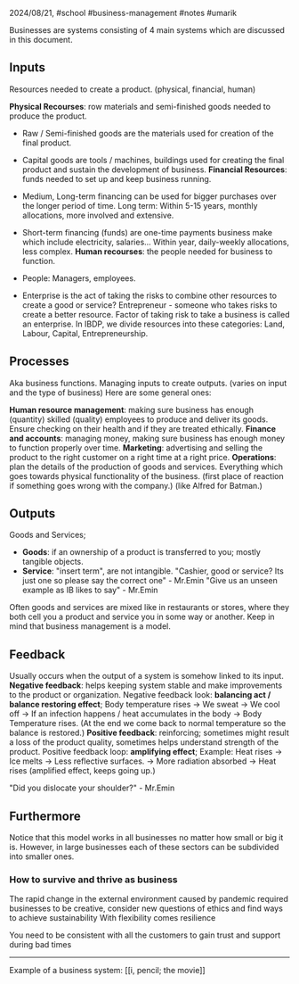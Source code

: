 2024/08/21, #school #business-management #notes #umarik 

Businesses are systems consisting of 4 main systems which are discussed in this document.
## Inputs
Resources needed to create a product. (physical, financial, human)

**Physical Recourses**: row materials and semi-finished goods needed to produce the product.
- Raw / Semi-finished goods are the materials used for creation of the final product.
- Capital goods are tools / machines, buildings used for creating the final product and sustain the development of business.
**Financial Resources**: funds needed to set up and keep business running.
- Medium, Long-term financing can be used for bigger purchases over the longer period of time. Long term: Within 5-15 years, monthly allocations, more involved and extensive.
- Short-term financing (funds) are one-time payments business make which include electricity, salaries... Within year, daily-weekly allocations, less complex.
**Human recourses**: the people needed for business to function.
- People: Managers, employees.

- Enterprise is the act of taking the risks to combine other resources to create a good or service?
	Entrepreneur - someone who takes risks to create a better resource.
	Factor of taking risk to take a business is called an enterprise.
In IBDP, we divide resources into these categories: Land, Labour, Capital, Entrepreneurship.
## Processes 
Aka business functions. Managing inputs to create outputs. (varies on input and the type of business) Here are some general ones:

**Human resource management**: making sure business has enough (quantity) skilled (quality) employees to produce and deliver its goods. Ensure checking on their health and if they are treated ethically.
**Finance and accounts**: managing money, making sure business has enough money to function properly over time.
**Marketing**: advertising and selling the product to the right customer on a right time at a right price. 
**Operations**: plan the details of the production of goods and services. Everything which goes towards physical functionality of the business. (first place of reaction if something goes wrong with the company.) (like Alfred for Batman.)
## Outputs
Goods and Services;
- **Goods**: if an ownership of a product is transferred to you; mostly tangible objects.
- **Service**: "insert term", are not intangible.
	"Cashier, good or service? Its just one so please say the correct one" - Mr.Emin
	"Give us an unseen example as IB likes to say" - Mr.Emin

Often goods and services are mixed like in restaurants or stores, where they both cell you a product and service you in some way or another. Keep in mind that business management is a model.
## Feedback
Usually occurs when the output of a system is somehow linked to its input.
**Negative feedback**: helps keeping system stable and make improvements to the product or organization.
	Negative feedback look: **balancing act / balance restoring effect**; 
	Body temperature rises -> We sweat -> We cool off -> If an infection happens / heat accumulates in the body -> Body Temperature rises. (At the end we come back to normal temperature so the balance is restored.)
**Positive feedback**: reinforcing; sometimes might result a loss of the product quality, sometimes helps understand strength of the product.
	Positive feedback loop: **amplifying effect**;
	Example: Heat rises -> Ice melts -> Less reflective surfaces. -> More radiation absorbed -> Heat rises (amplified effect, keeps going up.)

"Did you dislocate your shoulder?" - Mr.Emin
## Furthermore
Notice that this model works in all businesses no matter how small or big it is. However, in large businesses each of these sectors can be subdivided into smaller ones.
### How to survive and thrive as business
The rapid change in the external environment caused by pandemic required businesses to be creative, consider new questions of ethics and find ways to achieve sustainability
	With flexibility comes resilience

You need to be consistent with all the customers to gain trust and support during bad times

---
Example of a business system: [[i, pencil; the movie]]